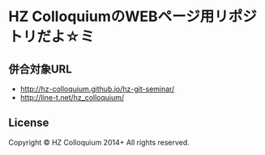 # HZ ColloquiumのWEBページ用リポジトリだよ☆ミ
## 併合対象URL
* http://hz-colloquium.github.io/hz-git-seminar/
* http://line-t.net/hz_colloquium/

## License
Copyright &copy; HZ Colloquium 2014+ All rights reserved.
